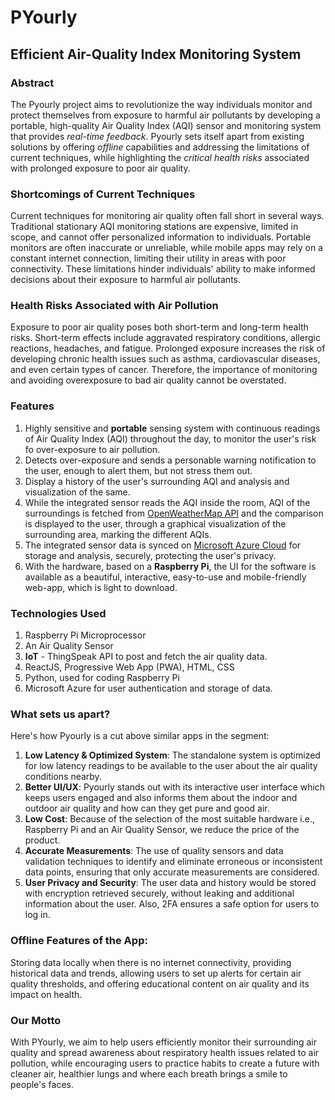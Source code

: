 # PYourly

## Efficient Air-Quality Index Monitoring System

### Abstract

The Pyourly project aims to revolutionize the way individuals monitor and protect themselves from exposure to harmful air pollutants by developing a portable, high-quality Air Quality Index (AQI) sensor and monitoring system that provides _real-time feedback_. Pyourly sets itself apart from existing solutions by offering _offline_ capabilities and addressing the limitations of current techniques, while highlighting the _critical health risks_ associated with prolonged exposure to poor air quality.

### Shortcomings of Current Techniques

Current techniques for monitoring air quality often fall short in several ways. Traditional stationary AQI monitoring stations are expensive, limited in scope, and cannot offer personalized information to individuals. Portable monitors are often inaccurate or unreliable, while mobile apps may rely on a constant internet connection, limiting their utility in areas with poor connectivity. These limitations hinder individuals' ability to make informed decisions about their exposure to harmful air pollutants.

### Health Risks Associated with Air Pollution

Exposure to poor air quality poses both short-term and long-term health risks. Short-term effects include aggravated respiratory conditions, allergic reactions, headaches, and fatigue. Prolonged exposure increases the risk of developing chronic health issues such as asthma, cardiovascular diseases, and even certain types of cancer. Therefore, the importance of monitoring and avoiding overexposure to bad air quality cannot be overstated.

### Features

1. Highly sensitive and **portable** sensing system with continuous readings of Air Quality Index (AQI) throughout the day, to monitor the user's risk fo over-exposure to air pollution.
2. Detects over-exposure and sends a personable warning notification to the user, enough to alert them, but not stress them out.
3. Display a history of the user's surrounding AQI and analysis and visualization of the same.
4. While the integrated sensor reads the AQI inside the room, AQI of the surroundings is fetched from [OpenWeatherMap API](https://openweathermap.org/api/air-pollution) and the comparison is displayed to the user, through a graphical visualization of the surrounding area, marking the different AQIs.
5. The integrated sensor data is synced on [Microsoft Azure Cloud](https://azure.microsoft.com/) for storage and analysis, securely, protecting the user's privacy.
6. With the hardware, based on a **Raspberry Pi**, the UI for the software is available as a beautiful, interactive, easy-to-use and mobile-friendly web-app, which is light to download.

### Technologies Used

1. Raspberry Pi Microprocessor
2. An Air Quality Sensor
3. **IoT** - ThingSpeak API to post and fetch the air quality data.
4. ReactJS, Progressive Web App (PWA), HTML, CSS
5. Python, used for coding Raspberry Pi
6. Microsoft Azure for user authentication and storage of data.

### What sets us apart?

Here's how Pyourly is a cut above similar apps in the segment:

1. **Low Latency & Optimized System**: The standalone system is optimized for low latency readings to be available to the user about the air quality conditions nearby.
2. **Better UI/UX**: Pyourly stands out with its interactive user interface which keeps users engaged and also informs them about the indoor and outdoor air quality and how can they get pure and good air.
3. **Low Cost**: Because of the selection of the most suitable hardware i.e., Raspberry Pi and an Air Quality Sensor, we reduce the price of the product.
4. **Accurate Measurements**: The use of quality sensors and data validation techniques to identify and eliminate erroneous or inconsistent data points, ensuring that only accurate measurements are considered.
5. **User Privacy and Security**: The user data and history would be stored with encryption retrieved securely, without leaking and additional information about the user. Also, 2FA ensures a safe option for users to log in.

### Offline Features of the App:

Storing data locally when there is no internet connectivity, providing historical data and trends, allowing users to set up alerts for certain air quality thresholds, and offering educational content on air quality and its impact on health.

### Our Motto

With PYourly, we aim to help users efficiently monitor their surrounding air quality and spread awareness about respiratory health issues related to air pollution, while encouraging users to practice habits to create a future with cleaner air, healthier lungs and where each breath brings a smile to people's faces.
